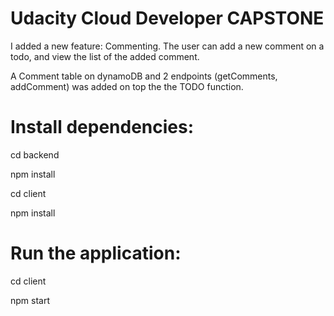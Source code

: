 # Udacity Cloud Developer CAPSTONE
I added a new feature: Commenting. The user can add a new comment on a todo, and view the list of the added comment.

A Comment table on dynamoDB and 2 endpoints (getComments, addComment) was added on top the the TODO function.

# Install dependencies:
cd backend

npm install

cd client

npm install

# Run the application:
cd client

npm start